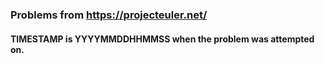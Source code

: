 ### Problems from https://projecteuler.net/

#### TIMESTAMP is YYYYMMDDHHMMSS when the problem was attempted on.